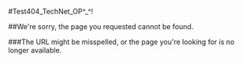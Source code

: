 #Test404_TechNet_OP^_^!

##We're sorry, the page you requested cannot be found.
 
###The URL might be misspelled, or the page you're looking for is no longer available.
